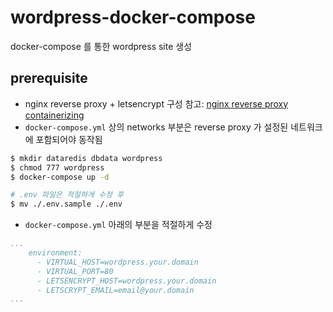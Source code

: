 # wordpress-docker-compose
docker-compose 를 통한 wordpress site 생성

## prerequisite

- nginx reverse proxy + letsencrypt 구성 참고: [nginx reverse proxy containerizing](https://shockzinfinity.github.io/dev-log/nginx.html#nginx-reverse-proxy-containerizing)
- `docker-compose.yml` 상의 networks 부분은 reverse proxy 가 설정된 네트워크에 포함되어야 동작됨
```bash
$ mkdir dataredis dbdata wordpress
$ chmod 777 wordpress
$ docker-compose up -d
```
```bash
# .env 파일은 적절하게 수정 후
$ mv ./.env.sample ./.env
```
- `docker-compose.yml` 아래의 부분을 적절하게 수정
```yml
...
    environment:
      - VIRTUAL_HOST=wordpress.your.domain
      - VIRTUAL_PORT=80
      - LETSENCRYPT_HOST=wordpress.your.domain
      - LETSCRYPT_EMAIL=email@your.domain
...
```
